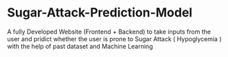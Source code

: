 # Sugar-Attack-Prediction-Model
A fully Developed Website (Frontend + Backend) to take inputs from the user and pridict whether the user is prone to Sugar Attack ( Hypoglycemia ) with the help of past dataset and Machine Learning
